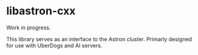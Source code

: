 libastron-cxx
=============
Work in progress. 

This library serves as an interface to the Astron cluster. Primarly designed for use with UberDogs and AI servers.
